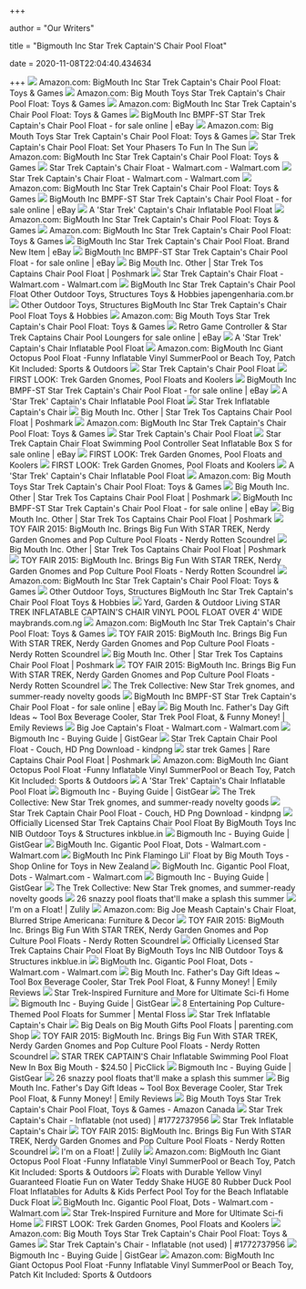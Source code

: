 +++
        
author = "Our Writers"
        
title = "Bigmouth Inc Star Trek Captain'S Chair Pool Float"
        
date = 2020-11-08T22:04:40.434634
        
+++
[ ![](https://images-na.ssl-images-amazon.com/images/I/41HnojB2GnL._AC_SX425_.jpg)](https://images-na.ssl-images-amazon.com/images/I/41HnojB2GnL._AC_SX425_.jpg) Amazon.com: BigMouth Inc Star Trek Captain's Chair Pool Float: Toys & Games
[ ![](https://images-na.ssl-images-amazon.com/images/I/61rCQPr%2BnGL._AC_SX466_.jpg)](https://images-na.ssl-images-amazon.com/images/I/61rCQPr%2BnGL._AC_SX466_.jpg) Amazon.com: Big Mouth Toys Star Trek Captain's Chair Pool Float: Toys &  Games
[ ![](https://images-na.ssl-images-amazon.com/images/I/71Nes5zyQnL._AC_SL1500_.jpg)](https://images-na.ssl-images-amazon.com/images/I/71Nes5zyQnL._AC_SL1500_.jpg) Amazon.com: BigMouth Inc Star Trek Captain's Chair Pool Float: Toys & Games
[ ![](https://i.ebayimg.com/images/g/DpQAAOSwU7JeTbFU/s-l640.jpg)](https://i.ebayimg.com/images/g/DpQAAOSwU7JeTbFU/s-l640.jpg) BigMouth Inc BMPF-ST Star Trek Captain's Chair Pool Float - for sale online  | eBay
[ ![](https://images-na.ssl-images-amazon.com/images/I/61tiHn1jysL._AC_SL1001_.jpg)](https://images-na.ssl-images-amazon.com/images/I/61tiHn1jysL._AC_SL1001_.jpg) Amazon.com: Big Mouth Toys Star Trek Captain's Chair Pool Float: Toys &  Games
[ ![](http://i.kinja-img.com/gawker-media/image/upload/t_original/kx9veq3zxnztfyxhqa1d.jpg)](http://i.kinja-img.com/gawker-media/image/upload/t_original/kx9veq3zxnztfyxhqa1d.jpg) Star Trek Captain's Chair Pool Float: Set Your Phasers To Fun In The Sun
[ ![](https://images-na.ssl-images-amazon.com/images/I/91rBVJkl8aL._AC_SL1500_.jpg)](https://images-na.ssl-images-amazon.com/images/I/91rBVJkl8aL._AC_SL1500_.jpg) Amazon.com: BigMouth Inc Star Trek Captain's Chair Pool Float: Toys & Games
[ ![](https://i5.walmartimages.com/asr/bb5a5791-d1e9-4cb8-92f9-d8ffb95d4c8c_1.f16086a634865c03405e2e3702695c31.jpeg?odnWidth=282&odnHeight=282&odnBg=ffffff)](https://i5.walmartimages.com/asr/bb5a5791-d1e9-4cb8-92f9-d8ffb95d4c8c_1.f16086a634865c03405e2e3702695c31.jpeg?odnWidth=282&odnHeight=282&odnBg=ffffff) Star Trek Captain's Chair Float - Walmart.com - Walmart.com
[ ![](https://i5.walmartimages.com/asr/cc70efe4-4d7b-4b7f-b944-c140cd2f0a05_1.967c0937074f5de5f6abd4269773d753.jpeg?odnWidth=282&odnHeight=282&odnBg=ffffff)](https://i5.walmartimages.com/asr/cc70efe4-4d7b-4b7f-b944-c140cd2f0a05_1.967c0937074f5de5f6abd4269773d753.jpeg?odnWidth=282&odnHeight=282&odnBg=ffffff) Star Trek Captain's Chair Float - Walmart.com - Walmart.com
[ ![](https://m.media-amazon.com/images/I/71chkQa4-gL._SS100_.jpg)](https://m.media-amazon.com/images/I/71chkQa4-gL._SS100_.jpg) Amazon.com: BigMouth Inc Star Trek Captain's Chair Pool Float: Toys & Games
[ ![](https://i.ebayimg.com/images/g/WUIAAOSw~kFflraz/s-l1600.jpg)](https://i.ebayimg.com/images/g/WUIAAOSw~kFflraz/s-l1600.jpg) BigMouth Inc BMPF-ST Star Trek Captain's Chair Pool Float - for sale online  | eBay
[ ![](https://laughingsquid.com/wp-content/uploads/2015/02/eek7vp3nrm1cgpe2exvc.jpg)](https://laughingsquid.com/wp-content/uploads/2015/02/eek7vp3nrm1cgpe2exvc.jpg) A 'Star Trek' Captain's Chair Inflatable Pool Float
[ ![](https://images-na.ssl-images-amazon.com/images/I/61sbiMypDEL._AC_UL320_SR302,320_.jpg)](https://images-na.ssl-images-amazon.com/images/I/61sbiMypDEL._AC_UL320_SR302,320_.jpg) Amazon.com: BigMouth Inc Star Trek Captain's Chair Pool Float: Toys & Games
[ ![](https://images-na.ssl-images-amazon.com/images/I/81hSK4qxhoL._CR0,204,1224,1224_UX175.jpg)](https://images-na.ssl-images-amazon.com/images/I/81hSK4qxhoL._CR0,204,1224,1224_UX175.jpg) Amazon.com: BigMouth Inc Star Trek Captain's Chair Pool Float: Toys & Games
[ ![](https://i.ebayimg.com/thumbs/images/g/xKAAAOSwgHxe2mVA/s-l200.jpg)](https://i.ebayimg.com/thumbs/images/g/xKAAAOSwgHxe2mVA/s-l200.jpg) BigMouth Inc Star Trek Captain's Chair Pool Float. Brand New Item | eBay
[ ![](https://i.ebayimg.com/images/g/SU0AAOSwOfRfXknu/s-l225.jpg)](https://i.ebayimg.com/images/g/SU0AAOSwOfRfXknu/s-l225.jpg) BigMouth Inc BMPF-ST Star Trek Captain's Chair Pool Float - for sale online  | eBay
[ ![](https://di2ponv0v5otw.cloudfront.net/posts/2018/08/19/5b79afaa34a4ef3de8abc8bc/s_5b79afddb6a942e40b71c5fa.jpg)](https://di2ponv0v5otw.cloudfront.net/posts/2018/08/19/5b79afaa34a4ef3de8abc8bc/s_5b79afddb6a942e40b71c5fa.jpg) Big Mouth Inc. Other | Star Trek Tos Captains Chair Pool Float | Poshmark
[ ![](https://i5.walmartimages.com/asr/b5c7fefd-21c9-4612-9827-8df763cd3978_1.1042f37da8cdcc15caa0cf8c749da362.jpeg?odnHeight=180&amp;odnWidth=180&amp;odnBg=ffffff)](https://i5.walmartimages.com/asr/b5c7fefd-21c9-4612-9827-8df763cd3978_1.1042f37da8cdcc15caa0cf8c749da362.jpeg?odnHeight=180&amp;odnWidth=180&amp;odnBg=ffffff) Star Trek Captain's Chair Float - Walmart.com - Walmart.com
[ ![](http://i.ebayimg.com/images/g/h78AAOSwwvZZTJuG/s-l500.jpg)](http://i.ebayimg.com/images/g/h78AAOSwwvZZTJuG/s-l500.jpg) BigMouth Inc Star Trek Captain's Chair Pool Float Other Outdoor Toys,  Structures Toys & Hobbies japengenharia.com.br
[ ![](http://i.ebayimg.com/images/g/vPAAAOSwIjJZTJuF/s-l500.jpg)](http://i.ebayimg.com/images/g/vPAAAOSwIjJZTJuF/s-l500.jpg) Other Outdoor Toys, Structures BigMouth Inc Star Trek Captain's Chair Pool  Float Toys & Hobbies
[ ![](https://images-na.ssl-images-amazon.com/images/I/71KdhVJv3KL._AC_UL160_SR160,160_.jpg)](https://images-na.ssl-images-amazon.com/images/I/71KdhVJv3KL._AC_UL160_SR160,160_.jpg) Amazon.com: Big Mouth Toys Star Trek Captain's Chair Pool Float: Toys &  Games
[ ![](https://i.ebayimg.com/images/g/E-QAAOSwFKtfJIa0/s-l225.jpg)](https://i.ebayimg.com/images/g/E-QAAOSwFKtfJIa0/s-l225.jpg) Retro Game Controller & Star Trek Captains Chair Pool Loungers for sale  online | eBay
[ ![](https://i0.wp.com/laughingsquid.com/wp-content/uploads/2017/04/inflatabull2.jpg?resize=250%2C156&ssl=1)](https://i0.wp.com/laughingsquid.com/wp-content/uploads/2017/04/inflatabull2.jpg?resize=250%2C156&ssl=1) A 'Star Trek' Captain's Chair Inflatable Pool Float
[ ![](https://images-na.ssl-images-amazon.com/images/I/81QLX0hbYeL._AC_SL1500_.jpg)](https://images-na.ssl-images-amazon.com/images/I/81QLX0hbYeL._AC_SL1500_.jpg) Amazon.com: BigMouth Inc Giant Octopus Pool Float -Funny Inflatable Vinyl  SummerPool or Beach Toy, Patch Kit Included: Sports & Outdoors
[ ![](https://m.media-amazon.com/images/I/41RwdefDwgL._SL160_.jpg)](https://m.media-amazon.com/images/I/41RwdefDwgL._SL160_.jpg) Star Trek Captain's Chair Pool Float
[ ![](https://www.startrek.com/sites/default/files/styles/content_full/public/images/inline/2019-01/40dc5a4d1bd554629ae85c2281ccee32.jpg?itok=2aGUt_iV)](https://www.startrek.com/sites/default/files/styles/content_full/public/images/inline/2019-01/40dc5a4d1bd554629ae85c2281ccee32.jpg?itok=2aGUt_iV) FIRST LOOK: Trek Garden Gnomes, Pool Floats and Koolers
[ ![](https://i.ebayimg.com/images/g/5CkAAOSwkupfLqsp/s-l225.jpg)](https://i.ebayimg.com/images/g/5CkAAOSwkupfLqsp/s-l225.jpg) BigMouth Inc BMPF-ST Star Trek Captain's Chair Pool Float - for sale online  | eBay
[ ![](https://i0.wp.com/laughingsquid.com/wp-content/uploads/2018/07/pom-pom-float.jpg?resize=250%2C156&ssl=1)](https://i0.wp.com/laughingsquid.com/wp-content/uploads/2018/07/pom-pom-float.jpg?resize=250%2C156&ssl=1) A 'Star Trek' Captain's Chair Inflatable Pool Float
[ ![](https://www.thegreenhead.com/imgs/xl/star-trek-inflatable-captains-chair-xl.jpg)](https://www.thegreenhead.com/imgs/xl/star-trek-inflatable-captains-chair-xl.jpg) Star Trek Inflatable Captain's Chair
[ ![](https://di2ponv0v5otw.cloudfront.net/posts/2018/08/19/5b79afaa34a4ef3de8abc8bc/s_5b79afdfd365bece4a39cc89.jpg)](https://di2ponv0v5otw.cloudfront.net/posts/2018/08/19/5b79afaa34a4ef3de8abc8bc/s_5b79afdfd365bece4a39cc89.jpg) Big Mouth Inc. Other | Star Trek Tos Captains Chair Pool Float | Poshmark
[ ![](https://images-na.ssl-images-amazon.com/images/I/81JKtjIL7bL._AC_UL160_SR160,160_.jpg)](https://images-na.ssl-images-amazon.com/images/I/81JKtjIL7bL._AC_UL160_SR160,160_.jpg) Amazon.com: BigMouth Inc Star Trek Captain's Chair Pool Float: Toys & Games
[ ![](https://m.media-amazon.com/images/I/21zEetquo3L._SL160_.jpg)](https://m.media-amazon.com/images/I/21zEetquo3L._SL160_.jpg) Star Trek Captain's Chair Pool Float
[ ![](https://i.ebayimg.com/images/g/3CoAAOSwCQJfJIQC/s-l225.jpg)](https://i.ebayimg.com/images/g/3CoAAOSwCQJfJIQC/s-l225.jpg) Star Trek Captain Chair Float Swimming Pool Controller Seat Inflatable Box  S for sale online | eBay
[ ![](https://www.startrek.com/sites/default/files/styles/1200x628/public/images/2019-01/4b29fa4efe4fb7bc667c7b301b74d52d.jpg?itok=YHFBnzlx)](https://www.startrek.com/sites/default/files/styles/1200x628/public/images/2019-01/4b29fa4efe4fb7bc667c7b301b74d52d.jpg?itok=YHFBnzlx) FIRST LOOK: Trek Garden Gnomes, Pool Floats and Koolers
[ ![](https://www.startrek.com/sites/default/files/styles/content_full/public/images/inline/2019-01/158f7ec62cd773509c38d740423343a1.jpg?itok=rPHvB4Y3)](https://www.startrek.com/sites/default/files/styles/content_full/public/images/inline/2019-01/158f7ec62cd773509c38d740423343a1.jpg?itok=rPHvB4Y3) FIRST LOOK: Trek Garden Gnomes, Pool Floats and Koolers
[ ![](https://i0.wp.com/laughingsquid.com/wp-content/uploads/2015/05/adam-savage-builds-a-nearly-perf.jpg?resize=250%2C156&ssl=1)](https://i0.wp.com/laughingsquid.com/wp-content/uploads/2015/05/adam-savage-builds-a-nearly-perf.jpg?resize=250%2C156&ssl=1) A 'Star Trek' Captain's Chair Inflatable Pool Float
[ ![](https://images-na.ssl-images-amazon.com/images/I/91SMAz42sGL._AC_UL160_SR160,160_.jpg)](https://images-na.ssl-images-amazon.com/images/I/91SMAz42sGL._AC_UL160_SR160,160_.jpg) Amazon.com: Big Mouth Toys Star Trek Captain's Chair Pool Float: Toys &  Games
[ ![](https://di2ponv0v5otw.cloudfront.net/posts/2018/08/19/5b79afaa34a4ef3de8abc8bc/s_5b79afe38158b5ce3f03690e.jpg)](https://di2ponv0v5otw.cloudfront.net/posts/2018/08/19/5b79afaa34a4ef3de8abc8bc/s_5b79afe38158b5ce3f03690e.jpg) Big Mouth Inc. Other | Star Trek Tos Captains Chair Pool Float | Poshmark
[ ![](https://i.ebayimg.com/images/g/hYcAAOSwE8dflrbB/s-l1600.jpg)](https://i.ebayimg.com/images/g/hYcAAOSwE8dflrbB/s-l1600.jpg) BigMouth Inc BMPF-ST Star Trek Captain's Chair Pool Float - for sale online  | eBay
[ ![](https://di2ponv0v5otw.cloudfront.net/posts/2018/08/19/5b79afaa34a4ef3de8abc8bc/s_5b79afe504ef50987453b77e.jpg)](https://di2ponv0v5otw.cloudfront.net/posts/2018/08/19/5b79afaa34a4ef3de8abc8bc/s_5b79afe504ef50987453b77e.jpg) Big Mouth Inc. Other | Star Trek Tos Captains Chair Pool Float | Poshmark
[ ![](https://i1.wp.com/nerdyrottenscoundrel.com/wp-content/uploads/2015/03/IMG_4491.jpg?resize=678%2C381)](https://i1.wp.com/nerdyrottenscoundrel.com/wp-content/uploads/2015/03/IMG_4491.jpg?resize=678%2C381) TOY FAIR 2015: BigMouth Inc. Brings Big Fun With STAR TREK, Nerdy Garden  Gnomes and Pop Culture Pool Floats - Nerdy Rotten Scoundrel
[ ![](https://di2ponv0v5otw.cloudfront.net/posts/2018/08/19/5b79afaa34a4ef3de8abc8bc/s_5b79afe7283095adc93a47d2.jpg)](https://di2ponv0v5otw.cloudfront.net/posts/2018/08/19/5b79afaa34a4ef3de8abc8bc/s_5b79afe7283095adc93a47d2.jpg) Big Mouth Inc. Other | Star Trek Tos Captains Chair Pool Float | Poshmark
[ ![](https://i2.wp.com/nerdyrottenscoundrel.com/wp-content/uploads/2015/03/IMG_4597_002.jpg)](https://i2.wp.com/nerdyrottenscoundrel.com/wp-content/uploads/2015/03/IMG_4597_002.jpg) TOY FAIR 2015: BigMouth Inc. Brings Big Fun With STAR TREK, Nerdy Garden  Gnomes and Pop Culture Pool Floats - Nerdy Rotten Scoundrel
[ ![](https://images-na.ssl-images-amazon.com/images/I/41I4vEle85L._AC_UL160_SR160,160_.jpg)](https://images-na.ssl-images-amazon.com/images/I/41I4vEle85L._AC_UL160_SR160,160_.jpg) Amazon.com: BigMouth Inc Star Trek Captain's Chair Pool Float: Toys & Games
[ ![](https://ebth-com-production.imgix.net/2018/12/10/14/39/51/df0a88dc-e7e4-4f29-92d0-8484fca2e65f/IMG_5941.jpg)](https://ebth-com-production.imgix.net/2018/12/10/14/39/51/df0a88dc-e7e4-4f29-92d0-8484fca2e65f/IMG_5941.jpg) Other Outdoor Toys, Structures BigMouth Inc Star Trek Captain's Chair Pool  Float Toys & Hobbies
[ ![](http://i.ebayimg.com/images/g/mvsAAOSwkR9cgDGU/s-l500.jpg)](http://i.ebayimg.com/images/g/mvsAAOSwkR9cgDGU/s-l500.jpg) Yard, Garden & Outdoor Living STAR TREK INFLATABLE CAPTAIN'S CHAIR VINYL POOL  FLOAT OVER 4' WIDE maybrands.com.ng
[ ![](https://images-na.ssl-images-amazon.com/images/I/61q%2BSHQC1SL._AC_UL160_SR160,160_.jpg)](https://images-na.ssl-images-amazon.com/images/I/61q%2BSHQC1SL._AC_UL160_SR160,160_.jpg) Amazon.com: BigMouth Inc Star Trek Captain's Chair Pool Float: Toys & Games
[ ![](https://i2.wp.com/nerdyrottenscoundrel.com/wp-content/uploads/2015/03/IMG_4541_001.jpg)](https://i2.wp.com/nerdyrottenscoundrel.com/wp-content/uploads/2015/03/IMG_4541_001.jpg) TOY FAIR 2015: BigMouth Inc. Brings Big Fun With STAR TREK, Nerdy Garden  Gnomes and Pop Culture Pool Floats - Nerdy Rotten Scoundrel
[ ![](https://di2ponv0v5otw.cloudfront.net/posts/2018/08/19/5b79afaa34a4ef3de8abc8bc/s_5b79afe1bf77297406af289c.jpg)](https://di2ponv0v5otw.cloudfront.net/posts/2018/08/19/5b79afaa34a4ef3de8abc8bc/s_5b79afe1bf77297406af289c.jpg) Big Mouth Inc. Other | Star Trek Tos Captains Chair Pool Float | Poshmark
[ ![](https://i1.wp.com/nerdyrottenscoundrel.com/wp-content/uploads/2015/03/IMG_4519_001.jpg)](https://i1.wp.com/nerdyrottenscoundrel.com/wp-content/uploads/2015/03/IMG_4519_001.jpg) TOY FAIR 2015: BigMouth Inc. Brings Big Fun With STAR TREK, Nerdy Garden  Gnomes and Pop Culture Pool Floats - Nerdy Rotten Scoundrel
[ ![](https://2.bp.blogspot.com/-skyfYw0lvpU/VWSGFGzI9VI/AAAAAAAAiRU/OJKe9Wx27LI/s1600/Big%2BMouth%2BStar%2BTrek%2Bdrink%2Bkoolers.jpg)](https://2.bp.blogspot.com/-skyfYw0lvpU/VWSGFGzI9VI/AAAAAAAAiRU/OJKe9Wx27LI/s1600/Big%2BMouth%2BStar%2BTrek%2Bdrink%2Bkoolers.jpg) The Trek Collective: New Star Trek gnomes, and summer-ready novelty goods
[ ![](https://i.ebayimg.com/images/g/WvkAAOSwGYVXAphP/s-l225.jpg)](https://i.ebayimg.com/images/g/WvkAAOSwGYVXAphP/s-l225.jpg) BigMouth Inc BMPF-ST Star Trek Captain's Chair Pool Float - for sale online  | eBay
[ ![](http://www.emilyreviews.com/wp-content/uploads/2017/05/big-mouth-father-1.jpg)](http://www.emilyreviews.com/wp-content/uploads/2017/05/big-mouth-father-1.jpg) Big Mouth Inc. Father's Day Gift Ideas ~ Tool Box Beverage Cooler, Star  Trek Pool Float, & Funny Money! | Emily Reviews
[ ![](https://i5.walmartimages.com/asr/3288ac00-7aa6-4e5a-a315-f4a764297874_14.773ea5239e338cf4df7165ac66001032.jpeg)](https://i5.walmartimages.com/asr/3288ac00-7aa6-4e5a-a315-f4a764297874_14.773ea5239e338cf4df7165ac66001032.jpeg) Big Joe Captain's Float - Walmart.com - Walmart.com
[ ![](https://m.media-amazon.com/images/I/41uNiM2DdkL.jpg)](https://m.media-amazon.com/images/I/41uNiM2DdkL.jpg) Bigmouth Inc - Buying Guide | GistGear
[ ![](https://www.kindpng.com/picc/m/568-5689826_star-trek-captain-chair-pool-float-couch-hd.png)](https://www.kindpng.com/picc/m/568-5689826_star-trek-captain-chair-pool-float-couch-hd.png) Star Trek Captain Chair Pool Float - Couch, HD Png Download - kindpng
[ ![](https://di2ponv0v5otw.cloudfront.net/posts/2020/06/17/5eea526e7ec30ccc17658574/m_5eea52dc6e284607b7125ff0.jpg)](https://di2ponv0v5otw.cloudfront.net/posts/2020/06/17/5eea526e7ec30ccc17658574/m_5eea52dc6e284607b7125ff0.jpg) star trek Games | Rare Captains Chair Pool Float | Poshmark
[ ![](https://images-na.ssl-images-amazon.com/images/I/81jjh6pnjWL._AC_UL320_SR312,320_.jpg)](https://images-na.ssl-images-amazon.com/images/I/81jjh6pnjWL._AC_UL320_SR312,320_.jpg) Amazon.com: BigMouth Inc Giant Octopus Pool Float -Funny Inflatable Vinyl  SummerPool or Beach Toy, Patch Kit Included: Sports & Outdoors
[ ![](https://i2.wp.com/laughingsquid.com/wp-content/uploads/2015/12/crossfire.jpg?resize=250%2C156&ssl=1)](https://i2.wp.com/laughingsquid.com/wp-content/uploads/2015/12/crossfire.jpg?resize=250%2C156&ssl=1) A 'Star Trek' Captain's Chair Inflatable Pool Float
[ ![](https://m.media-amazon.com/images/I/51MjE+KqVgL.jpg)](https://m.media-amazon.com/images/I/51MjE+KqVgL.jpg) Bigmouth Inc - Buying Guide | GistGear
[ ![](https://3.bp.blogspot.com/-2y5kWQE3oDg/VWSGEw18AGI/AAAAAAAAiRY/_GCwGLR0pMg/s1600/Big%2BMouth%2BStar%2BTrek%2Bgnomes%2BGorn.jpg)](https://3.bp.blogspot.com/-2y5kWQE3oDg/VWSGEw18AGI/AAAAAAAAiRY/_GCwGLR0pMg/s1600/Big%2BMouth%2BStar%2BTrek%2Bgnomes%2BGorn.jpg) The Trek Collective: New Star Trek gnomes, and summer-ready novelty goods
[ ![](https://p.kindpng.com/picc/s/568-5689826_star-trek-captain-chair-pool-float-couch-hd.png)](https://p.kindpng.com/picc/s/568-5689826_star-trek-captain-chair-pool-float-couch-hd.png) Star Trek Captain Chair Pool Float - Couch, HD Png Download - kindpng
[ ![](https://i.ebayimg.com/images/g/wkkAAOSw6GhcaFbo/s-l1600.jpg)](https://i.ebayimg.com/images/g/wkkAAOSw6GhcaFbo/s-l1600.jpg) Officially Licensed Star Trek Captains Chair Pool Float By BigMouth Toys Inc  NIB Outdoor Toys & Structures inkblue.in
[ ![](https://m.media-amazon.com/images/I/41BqKc-lFmL.jpg)](https://m.media-amazon.com/images/I/41BqKc-lFmL.jpg) Bigmouth Inc - Buying Guide | GistGear
[ ![](https://i5.walmartimages.com/asr/fce4b6f9-c61a-4113-afbd-dad8ffa19d2e_1.095610828d48fa3908e045ef762597d4.jpeg?odnWidth=282&odnHeight=282&odnBg=ffffff)](https://i5.walmartimages.com/asr/fce4b6f9-c61a-4113-afbd-dad8ffa19d2e_1.095610828d48fa3908e045ef762597d4.jpeg?odnWidth=282&odnHeight=282&odnBg=ffffff) BigMouth Inc. Gigantic Pool Float, Dots - Walmart.com - Walmart.com
[ ![](https://cdn-o.fishpond.co.nz/0189/793/353/1435127353/original.jpeg)](https://cdn-o.fishpond.co.nz/0189/793/353/1435127353/original.jpeg) BigMouth Inc Pink Flamingo Lil' Float by Big Mouth Toys - Shop Online for  Toys in New Zealand
[ ![](https://i5.walmartimages.com/asr/fe7dac1d-3692-4249-a553-d3766ffaf438_1.2a7a338507555b50c55e8d545fb847e7.jpeg?odnWidth=612&odnHeight=612&odnBg=ffffff)](https://i5.walmartimages.com/asr/fe7dac1d-3692-4249-a553-d3766ffaf438_1.2a7a338507555b50c55e8d545fb847e7.jpeg?odnWidth=612&odnHeight=612&odnBg=ffffff) BigMouth Inc. Gigantic Pool Float, Dots - Walmart.com - Walmart.com
[ ![](https://m.media-amazon.com/images/I/41FJ4FfcJpL.jpg)](https://m.media-amazon.com/images/I/41FJ4FfcJpL.jpg) Bigmouth Inc - Buying Guide | GistGear
[ ![](https://1.bp.blogspot.com/-uavU7kw76yk/VWSGF1wq-TI/AAAAAAAAiRc/ukll51OELAc/s1600/Big%2BMouth%2BStar%2BTrek%2Bgnomes%2BKirk%2Band%2BSpock.jpg)](https://1.bp.blogspot.com/-uavU7kw76yk/VWSGF1wq-TI/AAAAAAAAiRc/ukll51OELAc/s1600/Big%2BMouth%2BStar%2BTrek%2Bgnomes%2BKirk%2Band%2BSpock.jpg) The Trek Collective: New Star Trek gnomes, and summer-ready novelty goods
[ ![](https://mondrian.mashable.com/uploads%252Fcard%252Fimage%252F76782%252Fppol_720.jpg%252F950x534__filters%253Aquality%252880%2529.jpg)](https://mondrian.mashable.com/uploads%252Fcard%252Fimage%252F76782%252Fppol_720.jpg%252F950x534__filters%253Aquality%252880%2529.jpg) 26 snazzy pool floats that'll make a splash this summer
[ ![](https://cfcdn.zulily.com/images/cache/product/290x348/70329/zu1471321_main_tm1389993335.jpg)](https://cfcdn.zulily.com/images/cache/product/290x348/70329/zu1471321_main_tm1389993335.jpg) I'm on a Float! | Zulily
[ ![](https://images-na.ssl-images-amazon.com/images/I/8149NNA64LL._AC_SL1500_.jpg)](https://images-na.ssl-images-amazon.com/images/I/8149NNA64LL._AC_SL1500_.jpg) Amazon.com: Big Joe Meash Captain's Chair Float, Blurred Stripe Americana:  Furniture & Decor
[ ![](https://i1.wp.com/nerdyrottenscoundrel.com/wp-content/uploads/2015/03/IMG_4537_001.jpg)](https://i1.wp.com/nerdyrottenscoundrel.com/wp-content/uploads/2015/03/IMG_4537_001.jpg) TOY FAIR 2015: BigMouth Inc. Brings Big Fun With STAR TREK, Nerdy Garden  Gnomes and Pop Culture Pool Floats - Nerdy Rotten Scoundrel
[ ![](https://i.ebayimg.com/00/s/MTIwMFgxMjAw/z/NTgAAOSwMMNc3Skb/$_1.JPG)](https://i.ebayimg.com/00/s/MTIwMFgxMjAw/z/NTgAAOSwMMNc3Skb/$_1.JPG) Officially Licensed Star Trek Captains Chair Pool Float By BigMouth Toys Inc  NIB Outdoor Toys & Structures inkblue.in
[ ![](https://i5.walmartimages.com/asr/2ab89852-96e3-4698-b232-9bd1ddbd9a2b_1.2b9240828dddfbe366e512d894480279.jpeg)](https://i5.walmartimages.com/asr/2ab89852-96e3-4698-b232-9bd1ddbd9a2b_1.2b9240828dddfbe366e512d894480279.jpeg) BigMouth Inc. Gigantic Pool Float, Dots - Walmart.com - Walmart.com
[ ![](http://www.emilyreviews.com/wp-content/uploads/2017/05/Screenshot-2017-05-16-15.23.09.png)](http://www.emilyreviews.com/wp-content/uploads/2017/05/Screenshot-2017-05-16-15.23.09.png) Big Mouth Inc. Father's Day Gift Ideas ~ Tool Box Beverage Cooler, Star  Trek Pool Float, & Funny Money! | Emily Reviews
[ ![](https://cdn.homecrux.com/wp-content/uploads/2016/02/star-trek-furniture-and-more.jpg)](https://cdn.homecrux.com/wp-content/uploads/2016/02/star-trek-furniture-and-more.jpg) Star Trek-Inspired Furniture and More for Ultimate Sci-fi Home
[ ![](https://m.media-amazon.com/images/I/51HF10TEkQL.jpg)](https://m.media-amazon.com/images/I/51HF10TEkQL.jpg) Bigmouth Inc - Buying Guide | GistGear
[ ![](https://images2.minutemediacdn.com/image/upload/c_crop,h_1406,w_2090,x_205,y_0/v1564522826/shape/mentalfloss/586057-gettyimages-951105666.jpg?itok=9HgP840d)](https://images2.minutemediacdn.com/image/upload/c_crop,h_1406,w_2090,x_205,y_0/v1564522826/shape/mentalfloss/586057-gettyimages-951105666.jpg?itok=9HgP840d) 8 Entertaining Pop Culture-Themed Pool Floats for Summer | Mental Floss
[ ![](https://www.thegreenhead.com/imgs/star-trek-inflatable-captains-chair-2.jpg)](https://www.thegreenhead.com/imgs/star-trek-inflatable-captains-chair-2.jpg) Star Trek Inflatable Captain's Chair
[ ![](https://images.prod.meredith.com/product/47e737a6a57e866a0484dcb6e4b44d9e/1580984238920/m/pac-man-set-pool-float)](https://images.prod.meredith.com/product/47e737a6a57e866a0484dcb6e4b44d9e/1580984238920/m/pac-man-set-pool-float) Big Deals on Big Mouth Gifts Pool Floats | parenting.com Shop
[ ![](https://i1.wp.com/nerdyrottenscoundrel.com/wp-content/uploads/2015/03/IMG_4576_002.jpg)](https://i1.wp.com/nerdyrottenscoundrel.com/wp-content/uploads/2015/03/IMG_4576_002.jpg) TOY FAIR 2015: BigMouth Inc. Brings Big Fun With STAR TREK, Nerdy Garden  Gnomes and Pop Culture Pool Floats - Nerdy Rotten Scoundrel
[ ![](https://www.picclickimg.com/d/l400/pict/133513680488_/Star-Trek-Art-Asylum-Archer-Broken-Bow-Deluxe.jpg)](https://www.picclickimg.com/d/l400/pict/133513680488_/Star-Trek-Art-Asylum-Archer-Broken-Bow-Deluxe.jpg) STAR TREK CAPTAIN'S Chair Inflatable Swimming Pool Float New In Box Big  Mouth - $24.50 | PicClick
[ ![](https://m.media-amazon.com/images/I/51lxYMSnISL.jpg)](https://m.media-amazon.com/images/I/51lxYMSnISL.jpg) Bigmouth Inc - Buying Guide | GistGear
[ ![](https://mondrian.mashable.com/uploads%252Fcard%252Fimage%252F74368%252Funicorn.jpg%252Ffull-fit-in__950x534.jpg?signature=LGazjWnIogvLDcD0g2LVXT1UYd8=&source=https%3A%2F%2Fblueprint-api-production.s3.amazonaws.com)](https://mondrian.mashable.com/uploads%252Fcard%252Fimage%252F74368%252Funicorn.jpg%252Ffull-fit-in__950x534.jpg?signature=LGazjWnIogvLDcD0g2LVXT1UYd8=&source=https%3A%2F%2Fblueprint-api-production.s3.amazonaws.com) 26 snazzy pool floats that'll make a splash this summer
[ ![](https://www.emilyreviews.com/wp-content/uploads/2017/05/big-mouth-father-2.jpg)](https://www.emilyreviews.com/wp-content/uploads/2017/05/big-mouth-father-2.jpg) Big Mouth Inc. Father's Day Gift Ideas ~ Tool Box Beverage Cooler, Star  Trek Pool Float, & Funny Money! | Emily Reviews
[ ![](https://images-na.ssl-images-amazon.com/images/I/61BRSB2mUzL._AC_UL160_SR160,160_.jpg)](https://images-na.ssl-images-amazon.com/images/I/61BRSB2mUzL._AC_UL160_SR160,160_.jpg) Big Mouth Toys Star Trek Captain's Chair Pool Float, Toys & Games - Amazon  Canada
[ ![](https://thumbs.worthpoint.com/zoom/images2/360/0215/14/star-trek-captains-chair-inflatable_360_ef66d0f1a9ccf1ac1dcddecfe9f225aa.jpg)](https://thumbs.worthpoint.com/zoom/images2/360/0215/14/star-trek-captains-chair-inflatable_360_ef66d0f1a9ccf1ac1dcddecfe9f225aa.jpg) Star Trek Captain's Chair - Inflatable (not used) | #1772737956
[ ![](https://www.thegreenhead.com/imgs/star-trek-inflatable-captains-chair-3.jpg)](https://www.thegreenhead.com/imgs/star-trek-inflatable-captains-chair-3.jpg) Star Trek Inflatable Captain's Chair
[ ![](https://i0.wp.com/nerdyrottenscoundrel.com/wp-content/uploads/2015/03/IMG_4534_001.jpg)](https://i0.wp.com/nerdyrottenscoundrel.com/wp-content/uploads/2015/03/IMG_4534_001.jpg) TOY FAIR 2015: BigMouth Inc. Brings Big Fun With STAR TREK, Nerdy Garden  Gnomes and Pop Culture Pool Floats - Nerdy Rotten Scoundrel
[ ![](https://cfcdn.zulily.com/images/cache/event/237x237/hp/2016_05/167307_imonafloat_hp_2016_0514_tip4_1463086168.jpg)](https://cfcdn.zulily.com/images/cache/event/237x237/hp/2016_05/167307_imonafloat_hp_2016_0514_tip4_1463086168.jpg) I'm on a Float! | Zulily
[ ![](https://images-na.ssl-images-amazon.com/images/I/91UFnKJ0fsL._AC_UL320_SR216,320_.jpg)](https://images-na.ssl-images-amazon.com/images/I/91UFnKJ0fsL._AC_UL320_SR216,320_.jpg) Amazon.com: BigMouth Inc Giant Octopus Pool Float -Funny Inflatable Vinyl  SummerPool or Beach Toy, Patch Kit Included: Sports & Outdoors
[ ![](https://images-na.ssl-images-amazon.com/images/I/A1yzIMPemRL._SL1500_.jpg)](https://images-na.ssl-images-amazon.com/images/I/A1yzIMPemRL._SL1500_.jpg) Floats with Durable Yellow Vinyl Guaranteed Floatie Fun on Water Teddy  Shake HUGE 80 Rubber Duck Pool Float Inflatables for Adults & Kids Perfect Pool  Toy for the Beach Inflatable Duck Float
[ ![](https://i5.walmartimages.com/asr/15e0e6a0-46e0-4f85-a169-fe06ef2f9d85_1.4b6a5d1231a980ff2a59cdc8f487e62f.jpeg?odnWidth=282&odnHeight=282&odnBg=ffffff)](https://i5.walmartimages.com/asr/15e0e6a0-46e0-4f85-a169-fe06ef2f9d85_1.4b6a5d1231a980ff2a59cdc8f487e62f.jpeg?odnWidth=282&odnHeight=282&odnBg=ffffff) BigMouth Inc. Gigantic Pool Float, Dots - Walmart.com - Walmart.com
[ ![](https://www.homecrux.com/wp-content/uploads/2016/02/10-geeky-furniture-pieces-for-any-Star-Trek-fanatic_7.jpg)](https://www.homecrux.com/wp-content/uploads/2016/02/10-geeky-furniture-pieces-for-any-Star-Trek-fanatic_7.jpg) Star Trek-Inspired Furniture and More for Ultimate Sci-fi Home
[ ![](https://www.startrek.com/sites/default/files/styles/content_full/public/images/inline/2019-01/40d6c5e596d368d3e4eafc260b2d9c98.jpg?itok=fxGcdRgn)](https://www.startrek.com/sites/default/files/styles/content_full/public/images/inline/2019-01/40d6c5e596d368d3e4eafc260b2d9c98.jpg?itok=fxGcdRgn) FIRST LOOK: Trek Garden Gnomes, Pool Floats and Koolers
[ ![](https://images-na.ssl-images-amazon.com/images/I/61wxI2HWTlL._CR120,0,720,720_UX175.jpg)](https://images-na.ssl-images-amazon.com/images/I/61wxI2HWTlL._CR120,0,720,720_UX175.jpg) Amazon.com: Big Mouth Toys Star Trek Captain's Chair Pool Float: Toys &  Games
[ ![](https://thumbs.worthpoint.com/zoom/images4/360/0215/14/star-trek-captains-chair-inflatable_360_ef66d0f1a9ccf1ac1dcddecfe9f225aa.jpg)](https://thumbs.worthpoint.com/zoom/images4/360/0215/14/star-trek-captains-chair-inflatable_360_ef66d0f1a9ccf1ac1dcddecfe9f225aa.jpg) Star Trek Captain's Chair - Inflatable (not used) | #1772737956
[ ![](https://m.media-amazon.com/images/I/51GIxz4OYtL.jpg)](https://m.media-amazon.com/images/I/51GIxz4OYtL.jpg) Bigmouth Inc - Buying Guide | GistGear
[ ![](https://images-na.ssl-images-amazon.com/images/I/91zDMrfQorL._AC_SL1500_.jpg)](https://images-na.ssl-images-amazon.com/images/I/91zDMrfQorL._AC_SL1500_.jpg) Amazon.com: BigMouth Inc Giant Octopus Pool Float -Funny Inflatable Vinyl  SummerPool or Beach Toy, Patch Kit Included: Sports & Outdoors
